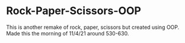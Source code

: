 # Rock-Paper-Scissors-OOP
This is another remake of rock, paper, scissors but created using OOP. Made this the morning of 11/4/21 around 530-630.
